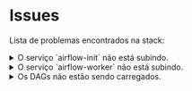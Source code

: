 # Issues
Lista de problemas encontrados na stack:

<details>
<summary>O serviço `airflow-init` não está subindo.</summary>
O serviço não consegue se conectar ao postgres.
No arquivo compose a env `POSTGRES_USER` está setada com o user `admin` e a string de conexão está setada como `airflow`

**Correção:** Mudei o user do postgres de `admin` para `airflow`
</details>

<details>
<summary>O serviço `airflow-worker` não está subindo.</summary>
Ele não consegue manipular algumas pastas que foram montadas no container por problemas de permissão.

**Correção:** É preciso setar o `uid` do user que está rodando a stack pro container poder criar as pastas com a permissão correta.
A forma recomendada de fazer isso é setando ela no arquivo `.env`
> https://airflow.apache.org/docs/apache-airflow/stable/howto/docker-compose/index.html#setting-the-right-airflow-user
</details>

<details>
<summary>Os DAGs não estão sendo carregados.</summary>
O volume definido no template dos serviços airflow está apontando para a pasta errada.
O DAG `smooth.py` está com um erro de sintaxe na definição do método `smooth()`

**Correção:** Apontamento do volume foi modificado de `./dag` para `./dags` no arquivo `compose.yaml`
Corrigido a definição do método `smooth` no arquivo `./dags/smooth.py`
> Pasta `./dag` foi removida, visto que não há uso para ela.
</details>